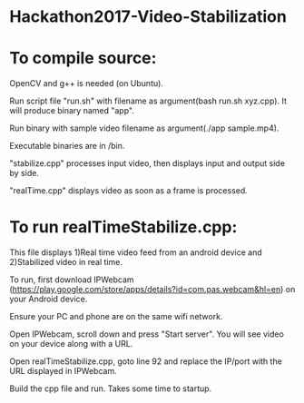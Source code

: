 # Hackathon2017-Video-Stabilization

# To compile source:

OpenCV and g++ is needed (on Ubuntu).

Run script file "run.sh" with filename as argument(bash run.sh xyz.cpp). It will produce binary named "app".

Run binary with sample video filename as argument(./app sample.mp4).

Executable binaries are in /bin.

"stabilize.cpp" processes input video, then displays input and output side by side.

"realTime.cpp" displays video as soon as a frame is processed.

# To run realTimeStabilize.cpp:

This file displays 1)Real time video feed from an android device and 2)Stabilized video in real time.

To run, first download IPWebcam (https://play.google.com/store/apps/details?id=com.pas.webcam&hl=en) on your Android device.

Ensure your PC and phone are on the same wifi network.

Open IPWebcam, scroll down and press "Start server". You will see video on your device along with a URL.

Open realTimeStabilize.cpp, goto line 92 and replace the IP/port with the URL displayed in IPWebcam. 

Build the cpp file and run. Takes some time to startup.
